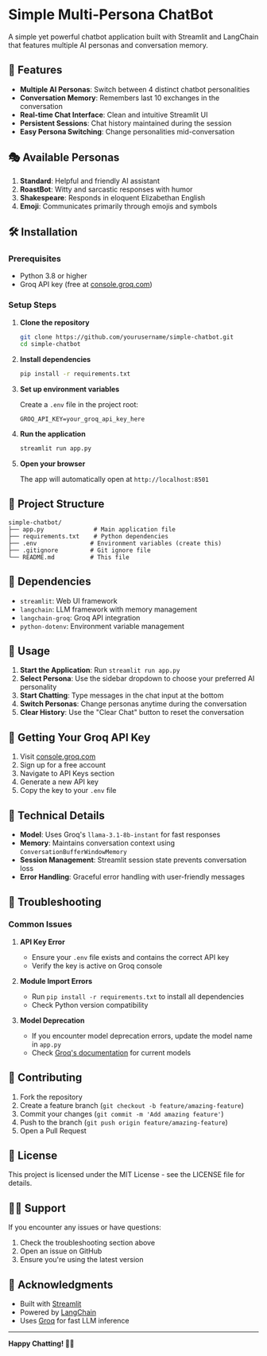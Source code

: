 # Simple Multi-Persona ChatBot

A simple yet powerful chatbot application built with Streamlit and LangChain that features multiple AI personas and conversation memory.

## 🚀 Features

- **Multiple AI Personas**: Switch between 4 distinct chatbot personalities
- **Conversation Memory**: Remembers last 10 exchanges in the conversation
- **Real-time Chat Interface**: Clean and intuitive Streamlit UI
- **Persistent Sessions**: Chat history maintained during the session
- **Easy Persona Switching**: Change personalities mid-conversation

## 🎭 Available Personas

1. **Standard**: Helpful and friendly AI assistant
2. **RoastBot**: Witty and sarcastic responses with humor
3. **Shakespeare**: Responds in eloquent Elizabethan English
4. **Emoji**: Communicates primarily through emojis and symbols

## 🛠️ Installation

### Prerequisites

- Python 3.8 or higher
- Groq API key (free at [console.groq.com](https://console.groq.com/))

### Setup Steps

1. **Clone the repository**
   ```bash
   git clone https://github.com/yourusername/simple-chatbot.git
   cd simple-chatbot
   ```

2. **Install dependencies**
   ```bash
   pip install -r requirements.txt
   ```

3. **Set up environment variables**
   
   Create a `.env` file in the project root:
   ```env
   GROQ_API_KEY=your_groq_api_key_here
   ```

4. **Run the application**
   ```bash
   streamlit run app.py
   ```

5. **Open your browser**
   
   The app will automatically open at `http://localhost:8501`

## 📁 Project Structure

```
simple-chatbot/
├── app.py              # Main application file
├── requirements.txt    # Python dependencies
├── .env               # Environment variables (create this)
├── .gitignore         # Git ignore file
└── README.md          # This file
```

## 🔧 Dependencies

- `streamlit`: Web UI framework
- `langchain`: LLM framework with memory management
- `langchain-groq`: Groq API integration
- `python-dotenv`: Environment variable management

## 🎯 Usage

1. **Start the Application**: Run `streamlit run app.py`
2. **Select Persona**: Use the sidebar dropdown to choose your preferred AI personality
3. **Start Chatting**: Type messages in the chat input at the bottom
4. **Switch Personas**: Change personas anytime during the conversation
5. **Clear History**: Use the "Clear Chat" button to reset the conversation

## 🔑 Getting Your Groq API Key

1. Visit [console.groq.com](https://console.groq.com/)
2. Sign up for a free account
3. Navigate to API Keys section
4. Generate a new API key
5. Copy the key to your `.env` file

## 🤖 Technical Details

- **Model**: Uses Groq's `llama-3.1-8b-instant` for fast responses
- **Memory**: Maintains conversation context using `ConversationBufferWindowMemory`
- **Session Management**: Streamlit session state prevents conversation loss
- **Error Handling**: Graceful error handling with user-friendly messages

## 🐛 Troubleshooting

### Common Issues

1. **API Key Error**
   - Ensure your `.env` file exists and contains the correct API key
   - Verify the key is active on Groq console

2. **Module Import Errors**
   - Run `pip install -r requirements.txt` to install all dependencies
   - Check Python version compatibility

3. **Model Deprecation**
   - If you encounter model deprecation errors, update the model name in `app.py`
   - Check [Groq's documentation](https://console.groq.com/docs/models) for current models

## 🤝 Contributing

1. Fork the repository
2. Create a feature branch (`git checkout -b feature/amazing-feature`)
3. Commit your changes (`git commit -m 'Add amazing feature'`)
4. Push to the branch (`git push origin feature/amazing-feature`)
5. Open a Pull Request

## 📝 License

This project is licensed under the MIT License - see the LICENSE file for details.

## 🙋‍♂️ Support

If you encounter any issues or have questions:

1. Check the troubleshooting section above
2. Open an issue on GitHub
3. Ensure you're using the latest version

## 🌟 Acknowledgments

- Built with [Streamlit](https://streamlit.io/)
- Powered by [LangChain](https://langchain.com/)
- Uses [Groq](https://groq.com/) for fast LLM inference

---

**Happy Chatting! 🤖💬**